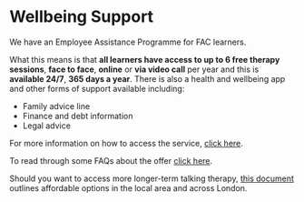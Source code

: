 # Wellbeing Support

We have an Employee Assistance Programme for FAC learners.

What this means is that **all learners have access to up to 6 free therapy sessions**, **face to face**, **online** or **via video call** per year and this is **available 24/7**, **365 days a year**. There is also a health and wellbeing app and other forms of support available including:

- Family advice line
- Finance and debt information
- Legal advice

For more information on how to access the service, [click here](https://drive.google.com/file/d/1Xmw83OXpxHuE7HtdvTAK-SzhAWqI_Zm7/view?usp=sharing).

To read through some FAQs about the offer [click here](https://drive.google.com/file/d/1JN10nw_oHErXOX7vmf8AxXQTh2HgLCFR/view?usp=sharing).

Should you want to access more longer-term talking therapy, [this document](https://drive.google.com/file/d/1PmweEJYtt5uk2rv8TG3QpdLjj1SN_mfd/view?usp=sharing) outlines affordable options in the local area and across London.
